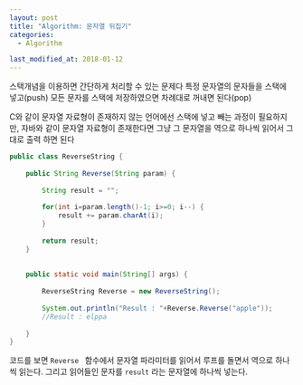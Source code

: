 ```yaml
---
layout: post
title: "Algorithm: 문자열 뒤집기"
categories:
  - Algorithm

last_modified_at: 2018-01-12
---
```


스택개념을 이용하면 간단하게 처리할 수 있는 문제다
특정 문자열의 문자들을 스택에 넣고(push) 모든 문자를 스택에 저장하였으면 차례대로 꺼내면 된다(pop)

C와 같이 문자열 자료형이 존재하지 않는 언어에선 스택에 넣고 빼는 과정이 필요하지만, 자바와 같이 문자열 자료형이 존재한다면 그냥 그 문자열을 역으로 하나씩 읽어서 그대로 출력 하면 된다

```java
public class ReverseString {
	
	public String Reverse(String param) {
		
		String result = "";
		
		for(int i=param.length()-1; i>=0; i--) {
			result += param.charAt(i);
		}
		
		return result;
	}
	
	
	public static void main(String[] args) {
		
		ReverseString Reverse = new ReverseString();
		
		System.out.println("Result : "+Reverse.Reverse("apple"));
        //Result : elppa
		
	}
}
```

코드를 보면 ```Reverse ``` 함수에서 문자열 파라미터를 읽어서 루프를 돌면서 역으로 하나씩 읽는다.
그리고 읽어들인 문자를 ```result``` 라는 문자열에 하나씩 넣는다.
